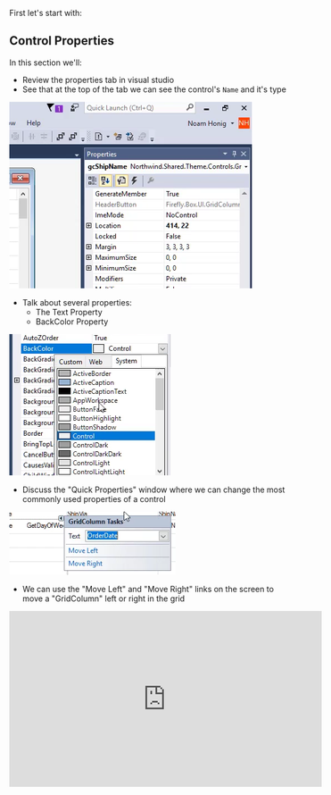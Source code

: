 ﻿First let's start with:
## Control Properties

In this section we'll:
* Review the properties tab in visual studio
* See that at the top of the tab we can see the control's `Name` and it's type

![2017 02 24 09H03 34](2017-02-24_09h03_34.png)
* Talk about several properties:
  * The Text Property
  * BackColor Property

![2017 02 24 09H04 43](2017-02-24_09h04_43.png)
* Discuss the "Quick Properties" window where we can change the most commonly used properties of a control

![2017 02 24 09H06 06](2017-02-24_09h06_06.png)
* We can use the "Move Left" and "Move Right" links on the screen to move a "GridColumn" left or right in the grid



<iframe width="560" height="315" src="https://www.youtube.com/embed/6bghqa_AjGs?list=PL1DEQjXG2xnKm36EZepT3dIiM5E8s5W0f" frameborder="0" allowfullscreen></iframe>